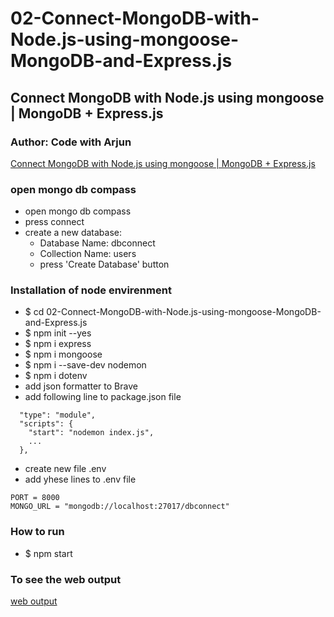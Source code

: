 # 02-Connect-MongoDB-with-Node.js-using-mongoose-MongoDB-and-Express.js
## Connect MongoDB with Node.js using mongoose | MongoDB + Express.js
### Author: Code with Arjun
[Connect MongoDB with Node.js using mongoose | MongoDB + Express.js](https://youtu.be/30p9QfybWZg?list=PL1oBBulPlvs8fI_rDfE6U25BcKkkWDS5T&t=168)
### open mongo db compass
- open mongo db compass
- press connect
- create a new database:
  - Database Name: dbconnect
  - Collection Name: users
  - press 'Create Database' button
### Installation of node envirenment
- $ cd 02-Connect-MongoDB-with-Node.js-using-mongoose-MongoDB-and-Express.js
- $ npm init --yes
- $ npm i express
- $ npm i mongoose
- $ npm i --save-dev nodemon
- $ npm i dotenv
- add json formatter to Brave
- add following line to package.json file
````
  "type": "module",
  "scripts": {
    "start": "nodemon index.js",
    ...
  },
````
- create new file .env
- add yhese lines to .env file
````
PORT = 8000
MONGO_URL = "mongodb://localhost:27017/dbconnect"
````
### How to run
- $ npm start
### To see the web output
[web output](http://localhost:8000/getUsers)
